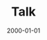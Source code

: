 ---
title: "Talk"
collection: talks
type: "Talk"
permalink: /talks/newcastle
venue: "University"
date: 2000-01-01
location: "Newcastle, England"
---